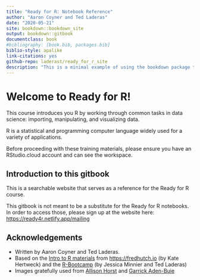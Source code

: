 ```yaml
--- 
title: "Ready for R: Notebook Reference"
author: "Aaron Coyner and Ted Laderas"
date: "2020-05-21"
site: bookdown::bookdown_site
output: bookdown::gitbook
documentclass: book
#bibliography: [book.bib, packages.bib]
biblio-style: apalike
link-citations: yes
github-repo: laderast/ready_for_r_site
description: "This is a minimal example of using the bookdown package to write a book. The output format for this example is bookdown::gitbook."
---
```


# Welcome to Ready for R!

This course introduces you R by working through common tasks in data science: importing, manipulating, and visualizing data. 

R is a statistical and programming computer language widely used for a variety of applications.

Before proceeding with these training materials, please ensure you have an RStudio.cloud account and can see the workspace.


## Introduction to this gitbook

This is a searchable website that serves as a reference for the Ready for R course.

This gitbook is not meant to be a substitute for the Ready for R notebooks. In order to access those, please sign up at the website here: https://ready4r.netlify.app/mailing

## Acknowledgements

- Written by Aaron Coyner and Ted Laderas.
- Based on the [Intro to R materials](https://github.com/fredhutchio/R_intro) from https://fredhutch.io (by Kate Hertweck) and the [R-Bootcamp](https://r-bootcamp.netlify.app) (by Jessica Minnier and Ted Laderas)
- Images gratefully used from [Allison Horst](https://github.com/allisonhorst/stats-illustrations) and [Garrick Aden-Buie](https://github.com/gadenbuie/tidyexplain)


